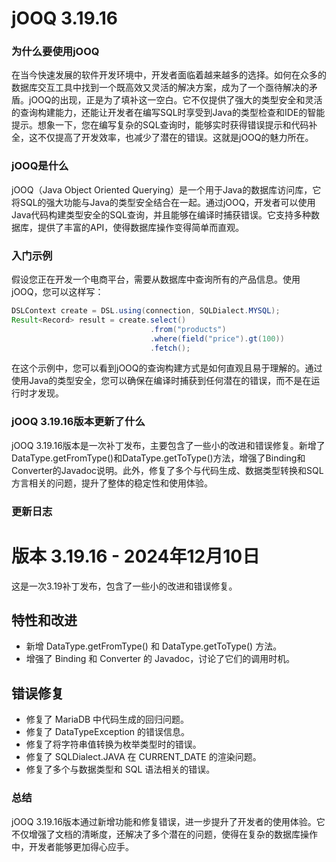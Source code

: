 # jOOQ 3.19.16
### 为什么要使用jOOQ

在当今快速发展的软件开发环境中，开发者面临着越来越多的选择。如何在众多的数据库交互工具中找到一个既高效又灵活的解决方案，成为了一个亟待解决的矛盾。jOOQ的出现，正是为了填补这一空白。它不仅提供了强大的类型安全和灵活的查询构建能力，还能让开发者在编写SQL时享受到Java的类型检查和IDE的智能提示。想象一下，您在编写复杂的SQL查询时，能够实时获得错误提示和代码补全，这不仅提高了开发效率，也减少了潜在的错误。这就是jOOQ的魅力所在。

### jOOQ是什么

jOOQ（Java Object Oriented Querying）是一个用于Java的数据库访问库，它将SQL的强大功能与Java的类型安全结合在一起。通过jOOQ，开发者可以使用Java代码构建类型安全的SQL查询，并且能够在编译时捕获错误。它支持多种数据库，提供了丰富的API，使得数据库操作变得简单而直观。

### 入门示例

假设您正在开发一个电商平台，需要从数据库中查询所有的产品信息。使用jOOQ，您可以这样写：

```java
DSLContext create = DSL.using(connection, SQLDialect.MYSQL);
Result<Record> result = create.select()
                               .from("products")
                               .where(field("price").gt(100))
                               .fetch();
```

在这个示例中，您可以看到jOOQ的查询构建方式是如何直观且易于理解的。通过使用Java的类型安全，您可以确保在编译时捕获到任何潜在的错误，而不是在运行时才发现。

### jOOQ 3.19.16版本更新了什么

jOOQ 3.19.16版本是一次补丁发布，主要包含了一些小的改进和错误修复。新增了DataType.getFromType()和DataType.getToType()方法，增强了Binding和Converter的Javadoc说明。此外，修复了多个与代码生成、数据类型转换和SQL方言相关的问题，提升了整体的稳定性和使用体验。

### 更新日志

# 版本 3.19.16 - 2024年12月10日
这是一次3.19补丁发布，包含了一些小的改进和错误修复。

## 特性和改进
- 新增 DataType.getFromType() 和 DataType.getToType() 方法。
- 增强了 Binding 和 Converter 的 Javadoc，讨论了它们的调用时机。

## 错误修复
- 修复了 MariaDB 中代码生成的回归问题。
- 修复了 DataTypeException 的错误信息。
- 修复了将字符串值转换为枚举类型时的错误。
- 修复了 SQLDialect.JAVA 在 CURRENT_DATE 的渲染问题。
- 修复了多个与数据类型和 SQL 语法相关的错误。

### 总结

jOOQ 3.19.16版本通过新增功能和修复错误，进一步提升了开发者的使用体验。它不仅增强了文档的清晰度，还解决了多个潜在的问题，使得在复杂的数据库操作中，开发者能够更加得心应手。